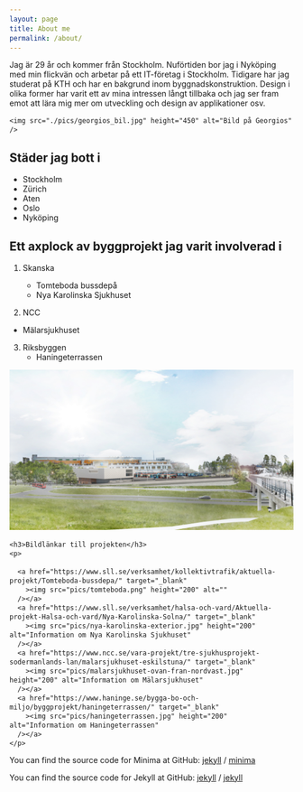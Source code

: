```yaml
---
layout: page
title: About me
permalink: /about/
---
```


Jag är 29 år och kommer från Stockholm. Nuförtiden bor jag i Nyköping med min flickvän och arbetar på ett IT-företag i Stockholm. Tidigare har jag studerat på KTH och har en bakgrund inom byggnadskonstruktion. Design i olika former har varit ett av mina intressen långt tillbaka och jag ser fram emot att lära mig mer om utveckling och design av applikationer osv.

    <img src="./pics/georgios_bil.jpg" height="450" alt="Bild på Georgios" />

## Städer jag bott i
- Stockholm
- Zürich
- Aten
- Oslo
- Nyköping

## Ett axplock av byggprojekt jag varit involverad i
1. Skanska
    - Tomteboda bussdepå
    - Nya Karolinska Sjukhuset

2. NCC
  - Mälarsjukhuset
        
      
3. Riksbyggen
      - Haningeterrassen

![Information om Tomteboda bussdepå2](.\assets\images\tomteboda.png)

    <h3>Bildlänkar till projekten</h3>
    <p>
    
      <a href="https://www.sll.se/verksamhet/kollektivtrafik/aktuella-projekt/Tomteboda-bussdepa/" target="_blank"
        ><img src="pics/tomteboda.png" height="200" alt=""
      /></a>
      <a href="https://www.sll.se/verksamhet/halsa-och-vard/Aktuella-projekt-Halsa-och-vard/Nya-Karolinska-Solna/" target="_blank"
        ><img src="pics/nya-karolinska-exterior.jpg" height="200" alt="Information om Nya Karolinska Sjukhuset"
      /></a>
      <a href="https://www.ncc.se/vara-projekt/tre-sjukhusprojekt-sodermanlands-lan/malarsjukhuset-eskilstuna/" target="_blank"
        ><img src="pics/malarsjukhuset-ovan-fran-nordvast.jpg" height="200" alt="Information om Mälarsjukhuset"
      /></a>
      <a href="https://www.haninge.se/bygga-bo-och-miljo/byggprojekt/haningeterrassen/" target="_blank"
        ><img src="pics/haningeterrassen.jpg" height="200" alt="Information om Haningeterrassen"
      /></a>
    </p>

You can find the source code for Minima at GitHub:
[jekyll][jekyll-organization] /
[minima](https://github.com/jekyll/minima)

You can find the source code for Jekyll at GitHub:
[jekyll][jekyll-organization] /
[jekyll](https://github.com/jekyll/jekyll)

[jekyll-organization]: https://github.com/jekyll
